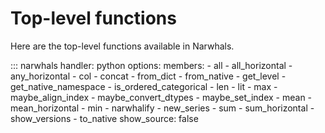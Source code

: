 # Top-level functions

Here are the top-level functions available in Narwhals.

::: narwhals
    handler: python
    options:
      members:
        - all
        - all_horizontal
        - any_horizontal
        - col
        - concat
        - from_dict
        - from_native
        - get_level
        - get_native_namespace
        - is_ordered_categorical
        - len
        - lit
        - max
        - maybe_align_index
        - maybe_convert_dtypes
        - maybe_set_index
        - mean
        - mean_horizontal
        - min
        - narwhalify
        - new_series
        - sum
        - sum_horizontal
        - show_versions
        - to_native
      show_source: false
